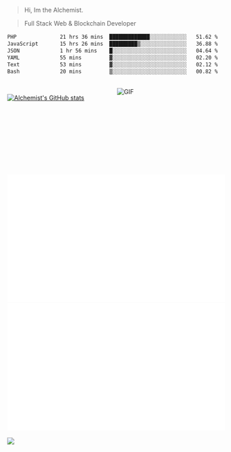 > Hi, Im the Alchemist.

> Full Stack Web & Blockchain Developer


<!--START_SECTION:waka-->

```text
PHP              21 hrs 36 mins  █████████████░░░░░░░░░░░░   51.62 %
JavaScript       15 hrs 26 mins  █████████▒░░░░░░░░░░░░░░░   36.88 %
JSON             1 hr 56 mins    █░░░░░░░░░░░░░░░░░░░░░░░░   04.64 %
YAML             55 mins         ▓░░░░░░░░░░░░░░░░░░░░░░░░   02.20 %
Text             53 mins         ▓░░░░░░░░░░░░░░░░░░░░░░░░   02.12 %
Bash             20 mins         ▒░░░░░░░░░░░░░░░░░░░░░░░░   00.82 %
```

<!--END_SECTION:waka-->


<br />

<img align="right" alt="GIF" src="https://user-images.githubusercontent.com/5355808/139111924-210cc6fa-9fb1-4dac-929d-6324a5836a92.gif" width="250" height="200" />

[![Alchemist's GitHub stats](https://github-readme-stats.vercel.app/api?username=DrMaxis&show_icons=true&theme=outrun&count_private=true)](#)

![](https://raw.githubusercontent.com/DrMaxis/github-stats-transparent/output/generated/overview.svg)
![](https://raw.githubusercontent.com/DrMaxis/github-stats-transparent/output/generated/languages.svg)

 
<a href="https://count.getloli.com/"><img src="https://count.getloli.com/get/@:maxis-the-alchemist?theme=rule34"></a>
<!-- https://count.getloli.com/get/@alchemist?theme=rule34 -->
<br>


